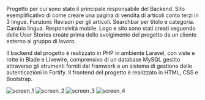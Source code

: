 Progetto per cui sono stato il principale responsabile del Backend. Sito esemplificativo di come creare una pagina di vendita di articoli conto terzi in 3 lingue.
Funzioni: Revisori per gli articoli. Searchbar per titolo e categoria. Cambio lingua. Responsività mobile. 
Logo e sito sono stati creati seguendo delle User Stories create prima dello svolgimento del progetto da un cliente esterno al gruppo di lavoro.

Il backend del progetto è realizzato in PHP in ambiente Laravel, con viste e rotte in Blade e Livewire, comprensivo di un database MySQL gestito attraverso gli strumenti forniti dal framwork e un sistema di gestione delle autenticazioni in Fortify.
Il frontend del progetto è realizzato in HTML, CSS e Bootstrap.

![screen_1](https://github.com/Angelo-Alvisi-Portfolio/Item_Store/blob/main/screens/Footer.png) ![screen_2](https://github.com/Angelo-Alvisi-Portfolio/Item_Store/blob/main/screens/Logo.png) ![screen_3](https://github.com/Angelo-Alvisi-Portfolio/Item_Store/blob/main/screens/Pagina_Revisore.png) ![screen_4](https://github.com/Angelo-Alvisi-Portfolio/Item_Store/blob/main/screens/Ultimi_4_articoli.png)
